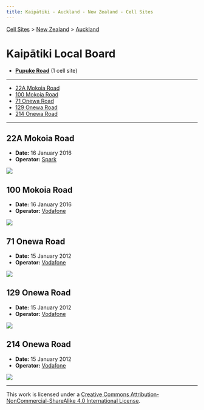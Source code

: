 ```yaml
---
title: Kaipātiki - Auckland - New Zealand - Cell Sites
---
```


[Cell Sites](../../../) > [New Zealand](../../) > [Auckland](../)

# Kaipātiki Local Board

* **[Pupuke Road](pupuke-road)** (1 cell site)

---

* [22A Mokoia Road](#22a-mokoia-road)
* [100 Mokoia Road](#100-mokoia-road)
* [71 Onewa Road](#71-onewa-road)
* [129 Onewa Road](#129-onewa-road)
* [214 Onewa Road](#214-onewa-road)

---

## 22A Mokoia Road

* **Date:** 16 January 2016
* **Operator:** [Spark]

![](https://f001.backblazeb2.com/file/CellSites/NZ/AUK/Kaip%C4%81tiki/20160116-172205.jpg)

## 100 Mokoia Road

* **Date:** 16 January 2016
* **Operator:** [Vodafone]

![](https://f001.backblazeb2.com/file/CellSites/NZ/AUK/Kaip%C4%81tiki/20160116-172426.jpg)

## 71 Onewa Road

* **Date:** 15 January 2012
* **Operator:** [Vodafone]

![](https://f001.backblazeb2.com/file/CellSites/NZ/AUK/Kaip%C4%81tiki/20120115-211348.jpg)

## 129 Onewa Road

* **Date:** 15 January 2012
* **Operator:** [Vodafone]

![](https://f001.backblazeb2.com/file/CellSites/NZ/AUK/Kaip%C4%81tiki/20120115-210648.jpg)

## 214 Onewa Road

* **Date:** 15 January 2012
* **Operator:** [Vodafone]

![](https://f001.backblazeb2.com/file/CellSites/NZ/AUK/Kaip%C4%81tiki/20120115-205619.jpg)

---

This work is licensed under a [Creative Commons Attribution-NonCommercial-ShareAlike 4.0 International License](http://creativecommons.org/licenses/by-nc-sa/4.0/).

[Spark]: https://en.wikipedia.org/wiki/Spark_New_Zealand
[Vodafone]: https://en.wikipedia.org/wiki/Vodafone_New_Zealand

